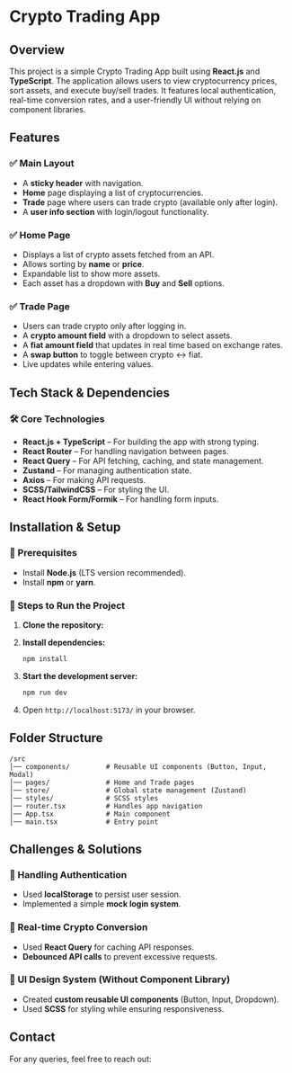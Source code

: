 # Crypto Trading App

## Overview
This project is a simple Crypto Trading App built using **React.js** and **TypeScript**. The application allows users to view cryptocurrency prices, sort assets, and execute buy/sell trades. It features local authentication, real-time conversion rates, and a user-friendly UI without relying on component libraries.

## Features
### ✅ Main Layout
- A **sticky header** with navigation.
- **Home** page displaying a list of cryptocurrencies.
- **Trade** page where users can trade crypto (available only after login).
- A **user info section** with login/logout functionality.

### ✅ Home Page
- Displays a list of crypto assets fetched from an API.
- Allows sorting by **name** or **price**.
- Expandable list to show more assets.
- Each asset has a dropdown with **Buy** and **Sell** options.

### ✅ Trade Page
- Users can trade crypto only after logging in.
- A **crypto amount field** with a dropdown to select assets.
- A **fiat amount field** that updates in real time based on exchange rates.
- A **swap button** to toggle between crypto ↔ fiat.
- Live updates while entering values.

## Tech Stack & Dependencies
### 🛠 Core Technologies
- **React.js + TypeScript** – For building the app with strong typing.
- **React Router** – For handling navigation between pages.
- **React Query** – For API fetching, caching, and state management.
- **Zustand** – For managing authentication state.
- **Axios** – For making API requests.
- **SCSS/TailwindCSS** – For styling the UI.
- **React Hook Form/Formik** – For handling form inputs.

## Installation & Setup
### 📌 Prerequisites
- Install **Node.js** (LTS version recommended).
- Install **npm** or **yarn**.

### 📌 Steps to Run the Project
1. **Clone the repository:**
  
2. **Install dependencies:**
   ```sh
   npm install
   ```
3. **Start the development server:**
   ```sh
   npm run dev
   ```
4. Open `http://localhost:5173/` in your browser.

## Folder Structure
```plaintext
/src
│── components/         # Reusable UI components (Button, Input, Modal)
│── pages/              # Home and Trade pages
│── store/              # Global state management (Zustand)
│── styles/             # SCSS styles
│── router.tsx          # Handles app navigation
│── App.tsx             # Main component
│── main.tsx            # Entry point
```

## Challenges & Solutions
### 🔹 Handling Authentication
- Used **localStorage** to persist user session.
- Implemented a simple **mock login system**.

### 🔹 Real-time Crypto Conversion
- Used **React Query** for caching API responses.
- **Debounced API calls** to prevent excessive requests.

### 🔹 UI Design System (Without Component Library)
- Created **custom reusable UI components** (Button, Input, Dropdown).
- Used **SCSS** for styling while ensuring responsiveness.


## Contact
For any queries, feel free to reach out:

